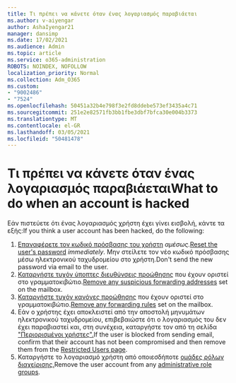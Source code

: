 ```yaml
---
title: Τι πρέπει να κάνετε όταν ένας λογαριασμός παραβιάεται
ms.author: v-aiyengar
author: AshaIyengar21
manager: dansimp
ms.date: 17/02/2021
ms.audience: Admin
ms.topic: article
ms.service: o365-administration
ROBOTS: NOINDEX, NOFOLLOW
localization_priority: Normal
ms.collection: Adm_O365
ms.custom:
- "9002486"
- "7524"
ms.openlocfilehash: 50451a32b4e798f3e2fd8ddebe573ef3435a4c71
ms.sourcegitcommit: 251e2e82571fb3bb1fbe3dbf7bfca30e004b3373
ms.translationtype: MT
ms.contentlocale: el-GR
ms.lasthandoff: 03/05/2021
ms.locfileid: "50481478"
---
```

# <a name="what-to-do-when-an-account-is-hacked"></a><span data-ttu-id="03df9-102">Τι πρέπει να κάνετε όταν ένας λογαριασμός παραβιάεται</span><span class="sxs-lookup"><span data-stu-id="03df9-102">What to do when an account is hacked</span></span>

<span data-ttu-id="03df9-103">Εάν πιστεύετε ότι ένας λογαριασμός χρήστη έχει γίνει εισβολή, κάντε τα εξής:</span><span class="sxs-lookup"><span data-stu-id="03df9-103">If you think a user account has been hacked, do the following:</span></span>

1. <span data-ttu-id="03df9-104">[Επαναφέρετε τον κωδικό πρόσβασης του χρήστη](https://go.microsoft.com/fwlink/?linkid=2103704) *αμέσως.*</span><span class="sxs-lookup"><span data-stu-id="03df9-104">[Reset the user's password](https://go.microsoft.com/fwlink/?linkid=2103704) *immediately*.</span></span> <span data-ttu-id="03df9-105">Μην στείλετε τον νέο κωδικό πρόσβασης μέσω ηλεκτρονικού ταχυδρομείου στο χρήστη.</span><span class="sxs-lookup"><span data-stu-id="03df9-105">Don't send the new password via email to the user.</span></span>
1. <span data-ttu-id="03df9-106">[Καταργήστε τυχόν ύποπτες διευθύνσεις προώθησης](https://go.microsoft.com/fwlink/?linkid=2103705) που έχουν οριστεί στο γραμματοκιβώτιο.</span><span class="sxs-lookup"><span data-stu-id="03df9-106">[Remove any suspicious forwarding addresses](https://go.microsoft.com/fwlink/?linkid=2103705) set on the mailbox.</span></span>
1. <span data-ttu-id="03df9-107">[Καταργήστε τυχόν κανόνες προώθησης](https://go.microsoft.com/fwlink/?linkid=2103706) που έχουν οριστεί στο γραμματοκιβώτιο.</span><span class="sxs-lookup"><span data-stu-id="03df9-107">[Remove any forwarding rules](https://go.microsoft.com/fwlink/?linkid=2103706) set on the mailbox.</span></span>
1. <span data-ttu-id="03df9-108">Εάν ο χρήστης έχει αποκλειστεί από την αποστολή μηνυμάτων ηλεκτρονικού ταχυδρομείου, επιβεβαιώστε ότι ο λογαριασμός του δεν έχει παραβιαστεί και, στη συνέχεια, καταργήστε τον από τη σελίδα ["Περιορισμένοι χρήστες".](https://go.microsoft.com/fwlink/?linkid=2103706)</span><span class="sxs-lookup"><span data-stu-id="03df9-108">If the user is blocked from sending email, confirm that their account has not been compromised and then remove them from the [Restricted Users page](https://go.microsoft.com/fwlink/?linkid=2103706).</span></span>
1. <span data-ttu-id="03df9-109">Καταργήστε το λογαριασμό χρήστη από οποιεσδήποτε [ομάδες ρόλων διαχείρισης.](https://go.microsoft.com/fwlink/?linkid=2092294)</span><span class="sxs-lookup"><span data-stu-id="03df9-109">Remove the user account from any [administrative role groups](https://go.microsoft.com/fwlink/?linkid=2092294).</span></span>